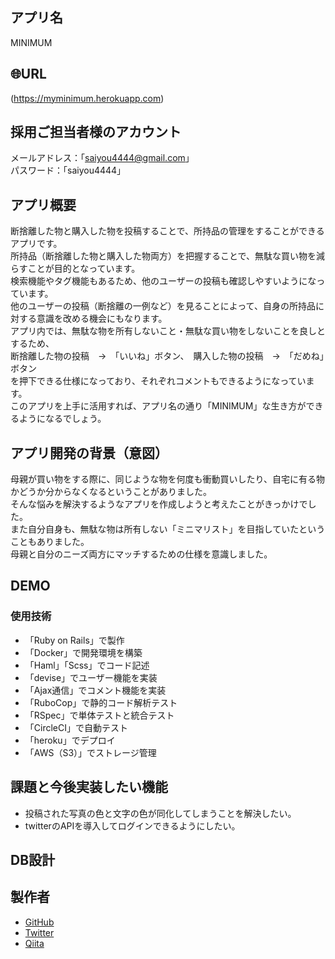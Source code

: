 ## アプリ名
MINIMUM

## :globe_with_meridians:URL
(https://myminimum.herokuapp.com)

## 採用ご担当者様のアカウント
メールアドレス：「saiyou4444@gmail.com」<br>
パスワード：「saiyou4444」

## アプリ概要
断捨離した物と購入した物を投稿することで、所持品の管理をすることができるアプリです。<br>
所持品（断捨離した物と購入した物両方）を把握することで、無駄な買い物を減らすことが目的となっています。<br>
検索機能やタグ機能もあるため、他のユーザーの投稿も確認しやすいようになっています。<br>
他のユーザーの投稿（断捨離の一例など）を見ることによって、自身の所持品に対する意識を改める機会にもなります。<br>
アプリ内では、無駄な物を所有しないこと・無駄な買い物をしないことを良しとするため、<br>
断捨離した物の投稿　→　「いいね」ボタン、　購入した物の投稿　→　「だめね」ボタン<br>
を押下できる仕様になっており、それぞれコメントもできるようになっています。<br>
このアプリを上手に活用すれば、アプリ名の通り「MINIMUM」な生き方ができるようになるでしょう。

## アプリ開発の背景（意図）
母親が買い物をする際に、同じような物を何度も衝動買いしたり、自宅に有る物かどうか分からなくなるということがありました。<br>
そんな悩みを解決するようなアプリを作成しようと考えたことがきっかけでした。<br>
また自分自身も、無駄な物は所有しない「ミニマリスト」を目指していたということもありました。<br>
母親と自分のニーズ両方にマッチするための仕様を意識しました。

## DEMO


### 使用技術
- 「Ruby on Rails」で製作
- 「Docker」で開発環境を構築
- 「Haml」「Scss」でコード記述
- 「devise」でユーザー機能を実装
- 「Ajax通信」でコメント機能を実装
- 「RuboCop」で静的コード解析テスト
- 「RSpec」で単体テストと統合テスト
- 「CircleCI」で自動テスト
- 「heroku」でデプロイ
- 「AWS（S3）」でストレージ管理

## 課題と今後実装したい機能
- 投稿された写真の色と文字の色が同化してしまうことを解決したい。
- twitterのAPIを導入してログインできるようにしたい。

## DB設計

## 製作者
- [GitHub](https://github.com/Daiki-Abe)
- [Twitter](https://twitter.com/abeeeee_d)
- [Qiita](https://qiita.com/Daiki-Abe)
